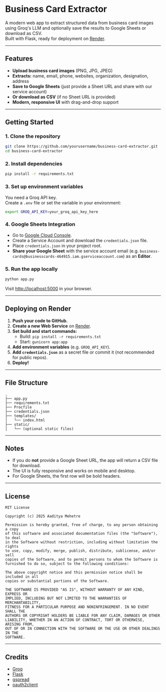 # Business Card Extractor

A modern web app to extract structured data from business card images using Groq's LLM and optionally save the results to Google Sheets or download as CSV.  
Built with Flask, ready for deployment on [Render](https://render.com/).

---

## Features

- **Upload business card images** (PNG, JPG, JPEG)
- **Extracts:** name, email, phone, websites, organization, designation, address
- **Save to Google Sheets** (just provide a Sheet URL and share with our service account)
- **Or download as CSV** (if no Sheet URL is provided)
- **Modern, responsive UI** with drag-and-drop support

---

## Getting Started

### 1. Clone the repository

```bash
git clone https://github.com/yourusername/business-card-extractor.git
cd business-card-extractor
```

### 2. Install dependencies

```bash
pip install -r requirements.txt
```

### 3. Set up environment variables

You need a Groq API key.  
Create a `.env` file or set the variable in your environment:

```bash
export GROQ_API_KEY=your_groq_api_key_here
```

### 4. Google Sheets Integration

- Go to [Google Cloud Console](https://console.cloud.google.com/).
- Create a Service Account and download the `credentials.json` file.
- Place `credentials.json` in your project root.
- **Share your Google Sheet** with the service account email (e.g. `business-cards@businesscards-464915.iam.gserviceaccount.com`) as an **Editor**.

### 5. Run the app locally

```bash
python app.py
```

Visit [http://localhost:5000](http://localhost:5000) in your browser.

---

## Deploying on Render

1. **Push your code to GitHub.**
2. **Create a new Web Service** on [Render](https://render.com/).
3. **Set build and start commands:**
   - Build: `pip install -r requirements.txt`
   - Start: `gunicorn app:app`
4. **Add environment variables** (e.g. `GROQ_API_KEY`).
5. **Add `credentials.json`** as a secret file or commit it (not recommended for public repos).
6. **Deploy!**

---

## File Structure

```
.
├── app.py
├── requirements.txt
├── Procfile
├── credentials.json
├── templates/
│   └── index.html
├── static/
│   └── (optional static files)
```

---

## Notes

- If you do **not** provide a Google Sheet URL, the app will return a CSV file for download.
- The UI is fully responsive and works on mobile and desktop.
- For Google Sheets, the first row will be bold headers.

---

## License
```
MIT License

Copyright (c) 2025 Aaditya Mehetre

Permission is hereby granted, free of charge, to any person obtaining a copy
of this software and associated documentation files (the "Software"), to deal
in the Software without restriction, including without limitation the rights
to use, copy, modify, merge, publish, distribute, sublicense, and/or sell
copies of the Software, and to permit persons to whom the Software is
furnished to do so, subject to the following conditions:

The above copyright notice and this permission notice shall be included in all
copies or substantial portions of the Software.

THE SOFTWARE IS PROVIDED "AS IS", WITHOUT WARRANTY OF ANY KIND, EXPRESS OR
IMPLIED, INCLUDING BUT NOT LIMITED TO THE WARRANTIES OF MERCHANTABILITY,
FITNESS FOR A PARTICULAR PURPOSE AND NONINFRINGEMENT. IN NO EVENT SHALL THE
AUTHORS OR COPYRIGHT HOLDERS BE LIABLE FOR ANY CLAIM, DAMAGES OR OTHER
LIABILITY, WHETHER IN AN ACTION OF CONTRACT, TORT OR OTHERWISE, ARISING FROM,
OUT OF OR IN CONNECTION WITH THE SOFTWARE OR THE USE OR OTHER DEALINGS IN THE
SOFTWARE.
```
---

## Credits

- [Groq](https://groq.com/)
- [Flask](https://flask.palletsprojects.com/)
- [gspread](https://gspread.readthedocs.io/)
- [oauth2client](https://github.com/googleapis/oauth2client) 

